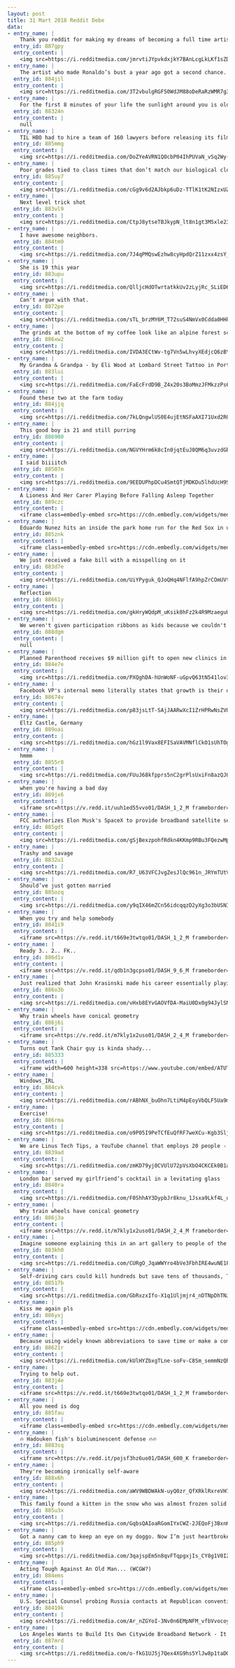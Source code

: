 ```yaml
---
layout: post
title: 31 Mart 2018 Reddit Debe
data:
- entry_name: |
    Thank you reddit for making my dreams of becoming a full time artist a reality, I couldn’t have done it without you.
  entry_id: 887gpy
  entry_content: |
    <img src=https://i.redditmedia.com/jmrvtiJYpvkdxjkY7BAnLcgLkLKf1sZDmV1_M2EcmHw.jpg?s=cccfe003bafbc7a19b2652280cd9f8b5 frameborder=0>
- entry_name: |
    The artist who made Ronaldo’s bust a year ago got a second chance. He did better this time!
  entry_id: 884jil
  entry_content: |
    <img src=https://i.redditmedia.com/3T2vbulgRGF50WdJM88oDeRaRzWMR7g395wEHdtb3DM.jpg?s=57ac1e2f3f8230c6fb25809d87f09833 frameborder=0>
- entry_name: |
    For the first 8 minutes of your life the sunlight around you is older than you are
  entry_id: 88324n
  entry_content: |
    null
- entry_name: |
    TIL HBO had to hire a team of 160 lawyers before releasing its film Going Clear: Scientology and the Prison of Belief beause of the Church's litigious nature
  entry_id: 885mmg
  entry_content: |
    <img src=https://i.redditmedia.com/DoZYeAVRN1QOcbP04IhPUVaN_vSq2Wy-oXZtbEUTVk8.jpg?s=82530d95b3821ded7a2b24579fa37469 frameborder=0>
- entry_name: |
    Poor grades tied to class times that don’t match our biological clocks, study finds
  entry_id: 885uy7
  entry_content: |
    <img src=https://i.redditmedia.com/cGg9v6d2AJbkp6uDz-TTlK1tK2NIzxUZvbjOsyI7x6s.jpg?s=5f56d6f3d7ad5c14eef2a867dfbc20e0 frameborder=0>
- entry_name: |
    Next level trick shot
  entry_id: 883vl9
  entry_content: |
    <img src=https://i.redditmedia.com/CtpJ8ytseTBJkypN_lt8n1gt3M5xle23W5u-NxxnY8Q.gif?fm=jpg&s=27a5657aeeec69379c3ebef039e6b23d frameborder=0>
- entry_name: |
    I have awesome neighbors.
  entry_id: 884tm0
  entry_content: |
    <img src=https://i.redditmedia.com/7J4qPMQswEzhw8cyHpdQrZ11zxx4zsY_x2TppfbnNRc.jpg?s=1dbd185a64d5b641c2056fe0c7a04da9 frameborder=0>
- entry_name: |
    She is 19 this year
  entry_id: 883upu
  entry_content: |
    <img src=https://i.redditmedia.com/QlljcHdOTwrtatkkUv2zLyjRc_SLiED68tq07UhHEwU.jpg?s=13d38bd8941b88612503d07be59176e0 frameborder=0>
- entry_name: |
    Can't argue with that.
  entry_id: 8872pe
  entry_content: |
    <img src=https://i.redditmedia.com/sTL_brzMY6M_T72suS4NmVx0Cdda0HHknZ7O8qp0c8w.jpg?s=be0a7caa00b4ea073b5603de1c744e6a frameborder=0>
- entry_name: |
    The grinds at the bottom of my coffee look like an alpine forest scene
  entry_id: 886xw2
  entry_content: |
    <img src=https://i.redditmedia.com/IVDA3ECtWv-tg7Vn5wLhvyXEdjcQ6zBY7NyEfLoshVM.jpg?s=7ba133848618b949a4345f7fc25f4ce4 frameborder=0>
- entry_name: |
    My Grandma & Grandpa - by Eli Wood at Lombard Street Tattoo in Portland!
  entry_id: 883lui
  entry_content: |
    <img src=https://i.redditmedia.com/FaEcFrdD9B_Z4x20s3BoMmzJFMkzzPs6EF7crF0BJig.jpg?s=4f265406340e7db42f8b7db00401766e frameborder=0>
- entry_name: |
    Found these two at the farm today
  entry_id: 884jjq
  entry_content: |
    <img src=https://i.redditmedia.com/7kLQngwlUS0E4ujEtNSFaAXI71Uxd2R0UwWYRg0Xpak.jpg?s=fb42eac6a5359ff81526771adabae54f frameborder=0>
- entry_name: |
    This good boy is 21 and still purring
  entry_id: 886900
  entry_content: |
    <img src=https://i.redditmedia.com/NGVYHrm6k8cIn0jqtEuJ0QM6q3uvzdGbT47TzHU_5d0.jpg?s=bd45a771f6e94d61885cbec467c79e2e frameborder=0>
- entry_name: |
    I said biiiitch
  entry_id: 88507m
  entry_content: |
    <img src=https://i.redditmedia.com/9EEDUPhpDCu4SmtQTjMDKDu5lhdUcH9SBUbmPOV3UFI.png?s=dc4189f24956af39eaa308865876c84d frameborder=0>
- entry_name: |
    A Lioness And Her Carer Playing Before Falling Asleep Together
  entry_id: 889czc
  entry_content: |
    <iframe class=embedly-embed src=https://cdn.embedly.com/widgets/media.html?src=https%3A%2F%2Fgfycat.com%2Fifr%2FDeepLivelyEeve&url=https%3A%2F%2Fgfycat.com%2FDeepLivelyEeve&image=https%3A%2F%2Fthumbs.gfycat.com%2FDeepLivelyEeve-size_restricted.gif&key=522baf40bd3911e08d854040d3dc5c07&type=text%2Fhtml&schema=gfycat width=480 height=360 scrolling=no frameborder=0 allowfullscreen></iframe>
- entry_name: |
    Eduardo Nunez hits an inside the park home run for the Red Sox in under 16 seconds
  entry_id: 885znk
  entry_content: |
    <iframe class=embedly-embed src=https://cdn.embedly.com/widgets/media.html?src=https%3A%2F%2Fgfycat.com%2Fifr%2FDesertedSarcasticAntlion&url=https%3A%2F%2Fgfycat.com%2FDesertedSarcasticAntlion&image=https%3A%2F%2Fthumbs.gfycat.com%2FDesertedSarcasticAntlion-size_restricted.gif&key=522baf40bd3911e08d854040d3dc5c07&type=text%2Fhtml&schema=gfycat width=600 height=600 scrolling=no frameborder=0 allowfullscreen></iframe>
- entry_name: |
    We just received a fake bill with a misspelling on it
  entry_id: 883d7e
  entry_content: |
    <img src=https://i.redditmedia.com/UiYPyguk_QJoQHq4NFlfA9hpZrCOmUVtKuon59ok1qc.jpg?s=8f597e63a76907235687e262f93b3000 frameborder=0>
- entry_name: |
    Reflection
  entry_id: 88661y
  entry_content: |
    <img src=https://i.redditmedia.com/gkHryWQdpM_uKsik0hFz2k4R9MzaeguU4u33qhwL3d4.jpg?s=5c9d04e2e6868ddbf09b49d5c570752b frameborder=0>
- entry_name: |
    We weren't given participation ribbons as kids because we couldn't cope with our disappointment; we were given them because our parents couldn't.
  entry_id: 888dgm
  entry_content: |
    null
- entry_name: |
    Planned Parenthood receives $9 million gift to open new clinics in West Texas
  entry_id: 884e7e
  entry_content: |
    <img src=https://i.redditmedia.com/PXQghDA-hUnWoNF-uGpvQ63tN541lov3J8JZOcGqfKQ.jpg?s=8d7bcc00228d22c78d70a2ff6da72d2f frameborder=0>
- entry_name: |
    Facebook VP's internal memo literally states that growth is their only value, even if it costs users their lives
  entry_id: 88674v
  entry_content: |
    <img src=https://i.redditmedia.com/p83jsLtT-SAjJAARwXcI1ZrHPRwNsZVOL1ZAMuCZElw.jpg?s=5ac753b1ce1b94cd50df9b13420a6b8f frameborder=0>
- entry_name: |
    Eltz Castle, Germany
  entry_id: 889oai
  entry_content: |
    <img src=https://i.redditmedia.com/hGz1l9Vax8EFISaVAVMNflCkO1sUhTOgd9HxDwDqIac.jpg?s=2486d028e52abeb5767c149aa86ddfe6 frameborder=0>
- entry_name: |
    hmmm
  entry_id: 8855r8
  entry_content: |
    <img src=https://i.redditmedia.com/FUuJ68kfpprs5nC2grPlsUxiFn8azQJ0ZLSbvIUaJYw.jpg?s=5ca51aa85cc714d90ff29df165c53a37 frameborder=0>
- entry_name: |
    when you're having a bad day
  entry_id: 889jx6
  entry_content: |
    <iframe src=https://v.redd.it/uuh1ed55vvo01/DASH_1_2_M frameborder=0></iframe>
- entry_name: |
    FCC authorizes Elon Musk's SpaceX to provide broadband satellite services.
  entry_id: 885gdt
  entry_content: |
    <img src=https://i.redditmedia.com/gSjBexzpohfRdkn4KKmp9RBu3FQezwMpvih11ayxGHE.jpg?s=c298ffa6d6884d85b3e10a504426e2f8 frameborder=0>
- entry_name: |
    Trashy and savage
  entry_id: 8832u1
  entry_content: |
    <img src=https://i.redditmedia.com/R7_U63VFCJvgZesJlQc961n_JRYmTUtVTSMJ3m2EtWs.jpg?s=71bc61b2cec675956d158421496d4b70 frameborder=0>
- entry_name: |
    Should’ve just gotten married
  entry_id: 885ozq
  entry_content: |
    <img src=https://i.redditmedia.com/y9qIX46mZCn56idcqqzD2yXg3o3bUSNIlpKnpAk3fPw.jpg?s=ce6e633978feb8e527a3c1b8fbe89bdc frameborder=0>
- entry_name: |
    When you try and help somebody
  entry_id: 8841i9
  entry_content: |
    <iframe src=https://v.redd.it/t669e3twtqo01/DASH_1_2_M frameborder=0></iframe>
- entry_name: |
    Ready 3.. 2.. FK..
  entry_id: 886d1v
  entry_content: |
    <iframe src=https://v.redd.it/qdb1n3gcpso01/DASH_9_6_M frameborder=0></iframe>
- entry_name: |
    Just realized that John Krasinski made his career essentially playing a character that specialized in non-verbal cues, and now he’s directing and starring in a movie where if you make noise you could be killed. This is what he’s been training for.
  entry_id: 886o3b
  entry_content: |
    <img src=https://i.redditmedia.com/vHxb8EYvGAOVfDA-MaiU0Dx0g94JylSNYCdVGzYfGFY.jpg?s=d7209f1550e97287aed1c6a680a7df74 frameborder=0>
- entry_name: |
    Why train wheels have conical geometry
  entry_id: 886j6i
  entry_content: |
    <iframe src=https://v.redd.it/m7kly1x2uso01/DASH_2_4_M frameborder=0></iframe>
- entry_name: |
    Turns out Tank Chair guy is kinda shady...
  entry_id: 885333
  entry_content: |
    <iframe width=600 height=338 src=https://www.youtube.com/embed/ATUTXNKjTsU?feature=oembed&enablejsapi=1&enablejsapi=1&enablejsapi=1 frameborder=0 allow=autoplay; encrypted-media allowfullscreen></iframe>
- entry_name: |
    Windows_IRL
  entry_id: 884cvk
  entry_content: |
    <img src=https://i.redditmedia.com/rABhNX_buOhn7LtiM4pEoyVbQLF5Ua9mCB5a75K4Hok.jpg?s=47c94937ddfc31c2e258ad48bba9750d frameborder=0>
- entry_name: |
    Exercise!
  entry_id: 886rma
  entry_content: |
    <img src=https://i.redditmedia.com/o9P05I9PeTCfEuQfRF7weXCu-Kgb3Slj8vVIZj-bxfE.jpg?s=90fc9b1c5cdacd9e20d2eb72b9ba275c frameborder=0>
- entry_name: |
    We are Linus Tech Tips, a YouTube channel that employs 20 people - ask us anything!
  entry_id: 8839ad
  entry_content: |
    <img src=https://i.redditmedia.com/zmKD79yj0CVUlU72pVsXbO4CKCEk0B1acY_cDRlkWMM.jpg?s=c5f333caf16c3954b3461554d96d83d6 frameborder=0>
- entry_name: |
    London bar served my girlfriend’s cocktail in a levitating glass
  entry_id: 8840ra
  entry_content: |
    <img src=https://i.redditmedia.com/F0ShhAY3DypbJr8knu_1Jsxa9Lkf4L_uNQwpFnTH3ls.jpg?s=177aef17fd37ed0107041344d52bf3e9 frameborder=0>
- entry_name: |
    Why train wheels have conical geometry
  entry_id: 886j3a
  entry_content: |
    <iframe src=https://v.redd.it/m7kly1x2uso01/DASH_2_4_M frameborder=0></iframe>
- entry_name: |
    Imagine someone explaining this in an art gallery to people of the future
  entry_id: 883kh0
  entry_content: |
    <img src=https://i.redditmedia.com/CURgO_JqaWWYro4bVe3FbhIRE4wuNE1FjPBfSFFRYI8.jpg?s=b3ffa959913b7fcac62cd956c17d1b22 frameborder=0>
- entry_name: |
    Self-driving cars could kill hundreds but save tens of thousands, Toyota executive says
  entry_id: 88517b
  entry_content: |
    <img src=https://i.redditmedia.com/GbRxzxIfo-X1q1Uljmjr4_nDTNpDhTNJjR8AcLbl3GQ.jpg?s=48fdadc860ebafe8eab91e4f4dbf0aff frameborder=0>
- entry_name: |
    Kiss me again pls
  entry_id: 886yxj
  entry_content: |
    <iframe class=embedly-embed src=https://cdn.embedly.com/widgets/media.html?src=https%3A%2F%2Fgfycat.com%2Fifr%2FSoulfulOrneryAlpineroadguidetigerbeetle&url=https%3A%2F%2Fgfycat.com%2FSoulfulOrneryAlpineroadguidetigerbeetle&image=https%3A%2F%2Fthumbs.gfycat.com%2FSoulfulOrneryAlpineroadguidetigerbeetle-size_restricted.gif&key=522baf40bd3911e08d854040d3dc5c07&type=text%2Fhtml&schema=gfycat width=600 height=1067 scrolling=no frameborder=0 allowfullscreen></iframe>
- entry_name: |
    Because using widely known abbreviations to save time or make a comment shorter makes you a semiliterate Neanderthal.
  entry_id: 88621r
  entry_content: |
    <img src=https://i.redditmedia.com/kUlHYZbxgTLne-soFv-C8Sm_semmNzQhKzATsGLcX1k.png?s=623d1b3dec0b9f8cc90c893cb2357b8e frameborder=0>
- entry_name: |
    Trying to help out.
  entry_id: 883j4e
  entry_content: |
    <iframe src=https://v.redd.it/t669e3twtqo01/DASH_1_2_M frameborder=0></iframe>
- entry_name: |
    All you need is dog
  entry_id: 885fau
  entry_content: |
    <iframe class=embedly-embed src=https://cdn.embedly.com/widgets/media.html?src=https%3A%2F%2Fgfycat.com%2Fifr%2FNarrowBruisedJunco&url=https%3A%2F%2Fgfycat.com%2FNarrowBruisedJunco&image=https%3A%2F%2Fthumbs.gfycat.com%2FNarrowBruisedJunco-size_restricted.gif&key=522baf40bd3911e08d854040d3dc5c07&type=text%2Fhtml&schema=gfycat width=480 height=640 scrolling=no frameborder=0 allowfullscreen></iframe>
- entry_name: |
    🔥 Hadouken fish's bioluminescent defense 🔥🔥
  entry_id: 8883sq
  entry_content: |
    <iframe src=https://v.redd.it/pojsf3hz6uo01/DASH_600_K frameborder=0></iframe>
- entry_name: |
    They're becoming ironically self-aware
  entry_id: 888x6h
  entry_content: |
    <img src=https://i.redditmedia.com/aWV9WBDWAkN-uyQ0zr_QfXRklRxreVH7d-pqvmbK7aA.png?s=fe2c3ea7a386d151541199419d367dd3 frameborder=0>
- entry_name: |
    This family found a kitten in the snow who was almost frozen solid — but they didn't give up on him and now he's part of the family.
  entry_id: 885u3x
  entry_content: |
    <img src=https://i.redditmedia.com/GqbsQAIoaRGomIYxCWZ-2JEQoFj3BxnKfHNmPPqgfP8.png?s=b6d6073514f2ce0f1c4a7a62c7f3d675 frameborder=0>
- entry_name: |
    Got a nanny cam to keep an eye on my doggo. Now I’m just heartbroken leaving for rugby.
  entry_id: 885ph9
  entry_content: |
    <img src=https://i.redditmedia.com/3qajspEm5n8qvFTqpgxjIs_CY8g1V0I29m5GdSmaHzA.jpg?s=61e8dedae5d503240c67febbfd62dd67 frameborder=0>
- entry_name: |
    Acting Tough Against An Old Man... (WCGW?)
  entry_id: 884ems
  entry_content: |
    <iframe class=embedly-embed src=https://cdn.embedly.com/widgets/media.html?src=https%3A%2F%2Fgfycat.com%2Fifr%2FFondComposedElephantseal&url=https%3A%2F%2Fgfycat.com%2FFondComposedElephantseal&image=https%3A%2F%2Fthumbs.gfycat.com%2FFondComposedElephantseal-size_restricted.gif&key=2aa3c4d5f3de4f5b9120b660ad850dc9&type=text%2Fhtml&schema=gfycat width=600 height=338 scrolling=no frameborder=0 allowfullscreen></iframe>
- entry_name: |
    U.S. Special Counsel probing Russia contacts at Republican convention: sources
  entry_id: 88419k
  entry_content: |
    <img src=https://i.redditmedia.com/Ar_nZGYoI-3Nv0n6EMpNFM_vfbVvocoy2kK-YKqQdXU.jpg?s=18854546fd520253d56721164ccf787b frameborder=0>
- entry_name: |
    Los Angeles Wants to Build Its Own Citywide Broadband Network - It would be one of the largest municipal broadband networks in the world. Now, Los Angeles is studying an aggressive plan to protect net neutrality.
  entry_id: 887mrd
  entry_content: |
    <img src=https://i.redditmedia.com/o-fkG1UJ5j7Qex4XG9hs5YlJw8p1taDQ9ZPPGNvR7DQ.jpg?s=428353162cadd94f24db1145e132ac35 frameborder=0>
---
```

